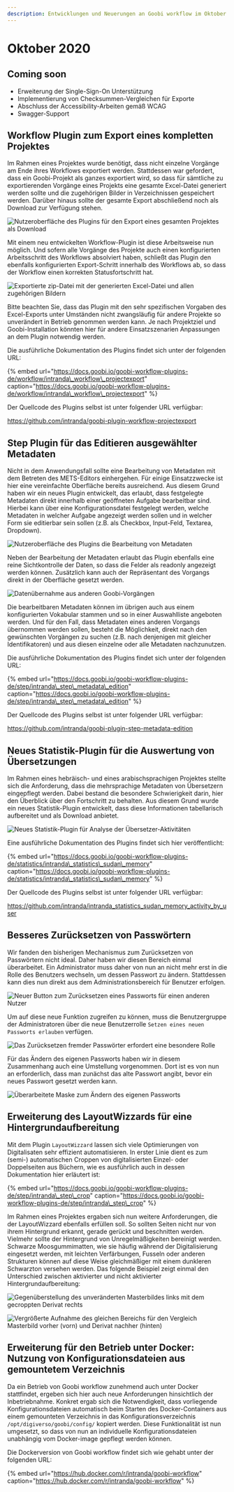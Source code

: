 ```yaml
---
description: Entwicklungen und Neuerungen an Goobi workflow im Oktober 2020
---
```


# Oktober 2020

## Coming soon

- Erweiterung der Single-Sign-On Unterstützung
- Implementierung von Checksummen-Vergleichen für Exporte
- Abschluss der Accessibility-Arbeiten gemäß WCAG
- Swagger-Support

## Workflow Plugin zum Export eines kompletten Projektes

Im Rahmen eines Projektes wurde benötigt, dass nicht einzelne Vorgänge am Ende ihres Workflows exportiert werden. Stattdessen war gefordert, dass ein Goobi-Projekt als ganzes exportiert wird, so dass für sämtliche zu exportierenden Vorgänge eines Projekts eine gesamte Excel-Datei generiert werden sollte und die zugehörigen Bilder in Verzeichnissen gespeichert werden. Darüber hinaus sollte der gesamte Export abschließend noch als Download zur Verfügung stehen.

![Nutzeroberfläche des Plugins für den Export eines gesamten Projektes als Download](../.gitbook/assets/2010_export1_de.png)

Mit einem neu entwickelten Workflow-Plugin ist diese Arbeitsweise nun möglich. Und sofern alle Vorgänge des Projekte auch einen konfigurierten Arbeitsschritt des Workflows absolviert haben, schließt das Plugin den ebenfalls konfigurierten Export-Schritt innerhalb des Workflows ab, so dass der Workflow einen korrekten Statusfortschritt hat.

![Exportierte zip-Datei mit der generierten Excel-Datei und allen zugehörigen Bildern](../.gitbook/assets/2010_export2.png)

Bitte beachten Sie, dass das Plugin mit den sehr spezifischen Vorgaben des Excel-Exports unter Umständen nicht zwangsläufig für andere Projekte so unverändert in Betrieb genommen werden kann. Je nach Projektziel und Goobi-Installation könnten hier für andere Einsatzszenarien Anpassungen an dem Plugin notwendig werden.

Die ausführliche Dokumentation des Plugins findet sich unter der folgenden URL:

{% embed url="https://docs.goobi.io/goobi-workflow-plugins-de/workflow/intranda\_workflow\_projectexport" caption="https://docs.goobi.io/goobi-workflow-plugins-de/workflow/intranda\_workflow\_projectexport" %}

Der Quellcode des Plugins selbst ist unter folgender URL verfügbar:

https://github.com/intranda/goobi-plugin-workflow-projectexport

## Step Plugin für das Editieren ausgewählter Metadaten

Nicht in dem Anwendungsfall sollte eine Bearbeitung von Metadaten mit dem Betreten des METS-Editors einhergehen. Für einige Einsatzzwecke ist hier eine vereinfachte Oberfläche bereits ausreichend. Aus diesem Grund haben wir ein neues Plugin entwickelt, das erlaubt, dass festgelegte Metadaten direkt innerhalb einer geöffneten Aufgabe bearbeitbar sind. Hierbei kann über eine Konfigurationsdatei festgelegt werden, welche Metadaten in welcher Aufgabe angezeigt werden sollen und in welcher Form sie editierbar sein sollen (z.B. als Checkbox, Input-Feld, Textarea, Dropdown).

![Nutzeroberfläche des Plugins die Bearbeitung von Metadaten](../.gitbook/assets/2010_metadata_edition1_de.png)

Neben der Bearbeitung der Metadaten erlaubt das Plugin ebenfalls eine reine Sichtkontrolle der Daten, so dass die Felder als readonly angezeigt werden können. Zusätzlich kann auch der Repräsentant des Vorgangs direkt in der Oberfläche gesetzt werden.

![Datenübernahme aus anderen Goobi-Vorgängen](../.gitbook/assets/2010_metadata_edition2_de.png)

Die bearbeitbaren Metadaten können im übrigen auch aus einem konfigurierten Vokabular stammen und so in einer Auswahlliste angeboten werden. Und für den Fall, dass Metadaten eines anderen Vorgangs übernommen werden sollen, besteht die Möglichkeit, direkt nach den gewünschten Vorgängen zu suchen (z.B. nach denjenigen mit gleicher Identifikatoren) und aus diesen einzelne oder alle Metadaten nachzunutzen.

Die ausführliche Dokumentation des Plugins findet sich unter der folgenden URL:

{% embed url="https://docs.goobi.io/goobi-workflow-plugins-de/step/intranda\_step\_metadata\_edition" caption="https://docs.goobi.io/goobi-workflow-plugins-de/step/intranda\_step\_metadata\_edition" %}

Der Quellcode des Plugins selbst ist unter folgender URL verfügbar:

https://github.com/intranda/goobi-plugin-step-metadata-edition

## Neues Statistik-Plugin für die Auswertung von Übersetzungen

Im Rahmen eines hebräisch- und eines arabischsprachigen Projektes stellte sich die Anforderung, dass die mehrsprachige Metadaten von Übersetzern eingepflegt werden. Dabei bestand die besondere Schwierigkeit darin, hier den Überblick über den Fortschritt zu behalten. Aus diesem Grund wurde ein neues Statistik-Plugin entwickelt, dass diese Informationen tabellarisch aufbereitet und als Download anbietet.

![Neues Statistik-Plugin für Analyse der Übersetzer-Aktivitäten](../.gitbook/assets/2010_statistics_de.png)

Eine ausführliche Dokumentation des Plugins findet sich hier veröffentlicht:

{% embed url="https://docs.goobi.io/goobi-workflow-plugins-de/statistics/intranda\_statistics\_sudan\_memory" caption="https://docs.goobi.io/goobi-workflow-plugins-de/statistics/intranda\_statistics\_sudan\_memory" %}

Der Quellcode des Plugins selbst ist unter folgender URL verfügbar:

https://github.com/intranda/intranda_statistics_sudan_memory_activity_by_user

## Besseres Zurücksetzen von Passwörtern

Wir fanden den bisherigen Mechanismus zum Zurücksetzen von Passwörtern nicht ideal. Daher haben wir diesen Bereich einmal überarbeitet. Ein Administrator muss daher von nun an nicht mehr erst in die Rolle des Benutzers wechseln, um dessen Passwort zu ändern. Stattdessen kann dies nun direkt aus dem Administrationsbereich für Benutzer erfolgen.

![Neuer Button zum Zurücksetzen eines Passworts für einen anderen Nutzer](../.gitbook/assets/2010_changePassword1_de.png)

Um auf diese neue Funktion zugreifen zu können, muss die Benutzergruppe der Administratoren über die neue Benutzerrolle `Setzen eines neuen Passworts erlauben` verfügen.

![Das Zurücksetzen fremder Passwörter erfordert eine besondere Rolle](../.gitbook/assets/2010_changePassword2_de.png)

Für das Ändern des eigenen Passworts haben wir in diesem Zusammenhang auch eine Umstellung vorgenommen. Dort ist es von nun an erforderlich, dass man zunächst das alte Passwort angibt, bevor ein neues Passwort gesetzt werden kann.

![Überarbeitete Maske zum Ändern des eigenen Passworts](../.gitbook/assets/2010_changePassword3_de.png)

## Erweiterung des LayoutWizzards für eine Hintergrundaufbereitung

Mit dem Plugin `LayoutWizzard` lassen sich viele Optimierungen von Digitalisaten sehr effizient automatisieren. In erster Linie dient es zum (semi-) automatischen Croppen von digitalisierten Einzel- oder Doppelseiten aus Büchern, wie es ausführlich auch in dessen Dokumentation hier erläutert ist:

{% embed url="https://docs.goobi.io/goobi-workflow-plugins-de/step/intranda\_step\_crop" caption="https://docs.goobi.io/goobi-workflow-plugins-de/step/intranda\_step\_crop" %}

Im Rahmen eines Projektes ergaben sich nun weitere Anforderungen, die der LayoutWizzard ebenfalls erfüllen soll. So sollten Seiten nicht nur von ihrem Hintergrund erkannt, gerade gerückt und beschnitten werden. Vielmehr sollte der Hintergrund von Unregelmäßigkeiten bereinigt werden. Schwarze Moosgummimatten, wie sie häufig während der Digitalisierung eingesetzt werden, mit leichten Verfärbungen, Fusseln oder anderen Strukturen können auf diese Weise gleichmäßiger mit einem dunkleren Schwarzton versehen werden. Das folgende Beispiel zeigt einmal den Unterschied zwischen aktivierter und nicht aktivierter Hintergrundaufbereitung:

![Gegenüberstellung des unveränderten Masterbildes links mit dem gecroppten Derivat rechts](../.gitbook/assets/2010_layoutwizzard1.png)

![Vergrößerte Aufnahme des gleichen Bereichs für den Vergleich Masterbild vorher (vorn) und Derivat nachher (hinten)](../.gitbook/assets/2010_layoutwizzard2.png)

## Erweiterung für den Betrieb unter Docker: Nutzung von Konfigurationsdateien aus gemountetem Verzeichnis

Da ein Betrieb von Goobi workflow zunehmend auch unter Docker stattfindet, ergeben sich hier auch neue Anforderungen hinsichtlich der Inbetriebnahme. Konkret ergab sich die Notwendigkeit, dass vorliegende Konfigurationsdateien automatisch beim Starten des Docker-Containers aus einem gemounteten Verzeichnis in das Konfigurationsverzeichnis `/opt/digiverso/goobi/config/` kopiert werden. Diese Funktionalität ist nun umgesetzt, so dass von nun an individuelle Konfigurationsdateien unabhängig vom Docker-image gepflegt werden können.

Die Dockerversion von Goobi workflow findet sich wie gehabt unter der folgenden URL:

{% embed url="https://hub.docker.com/r/intranda/goobi-workflow" caption="https://hub.docker.com/r/intranda/goobi-workflow" %}

